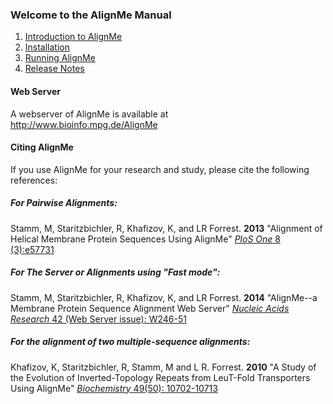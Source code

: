 ### Welcome to the AlignMe Manual

1. [Introduction to AlignMe](Intro.md)
2. [Installation](Install.md)
3. [Running AlignMe](Running.md)
4. [Release Notes](Release_Notes.md)


#### Web Server
A webserver of AlignMe is available at  
<http://www.bioinfo.mpg.de/AlignMe>

#### Citing AlignMe
If you use AlignMe for your research and study, please cite the following references:  

##### For Pairwise Alignments:  
Stamm, M, Staritzbichler, R, Khafizov, K, and LR Forrest. **2013** "Alignment of Helical Membrane Protein Sequences Using AlignMe" [*PloS One* 8 (3):e57731](https://doi.org/10.1371/journal.pone.0057731)

##### For The Server or Alignments using "Fast mode":  
Stamm, M, Staritzbichler, R, Khafizov, K, and LR Forrest. **2014** "AlignMe\--a Membrane Protein Sequence Alignment Web Server" [*Nucleic Acids Research* 42 (Web Server issue): W246-51](https://doi.org/10.1093/nar/gku291)

##### For the alignment of two multiple-sequence alignments:  
Khafizov, K, Staritzbichler, R, Stamm, M and L R. Forrest. **2010** "A Study of the Evolution of Inverted-Topology Repeats from LeuT-Fold Transporters Using AlignMe" [*Biochemistry* 49(50): 10702-10713](https://doi.org/10.1021/bi101256x)
